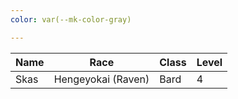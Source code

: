 ```yaml
---
color: var(--mk-color-gray)

---
```

| Name | Race               | Class | Level |
| ---- | ------------------ | ----- | ----- |
| Skas | Hengeyokai (Raven) | Bard  | 4     |